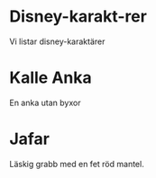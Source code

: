 # Disney-karakt-rer
Vi listar disney-karaktärer

# Kalle Anka

En anka utan byxor

# Jafar

Läskig grabb med en fet röd mantel.